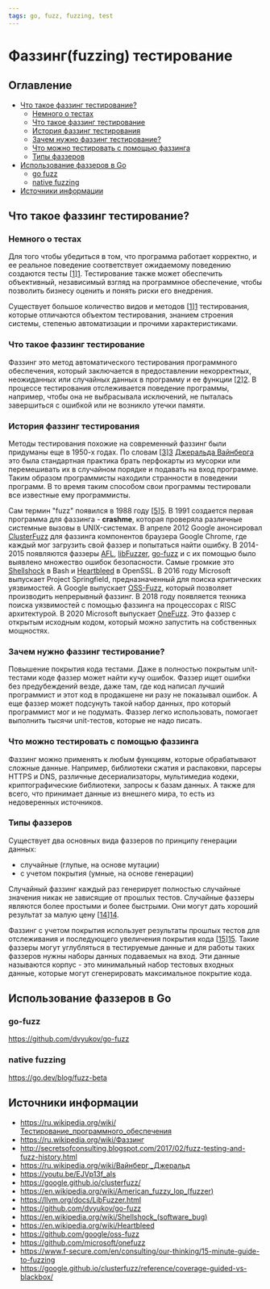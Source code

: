 ```yaml
---
tags: go, fuzz, fuzzing, test
---
```


# Фаззинг(fuzzing) тестирование

## Оглавление

- [Что такое фаззинг тестирование?](#что-такое-фаззинг-тестирование)
  - [Немного о тестах](#немного-о-тестах)
  - [Что такое фаззинг тестирование](#что-такое-фаззинг-тестирование)
  - [История фаззинг тестирования](#история-фаззинг-тестирования)
  - [Зачем нужно фаззинг тестирование?](#зачем-нужно-фаззинг-тестирование)
  - [Что можно тестировать с помощью фаззинга](#что-можно-тестировать-с-помощью-фаззинга)
  - [Типы фаззеров](#типы-фаззеров)
- [Использование фаззеров в Go](#использование-фаззеров-в-go)
  - [go fuzz](#go-fuzz)
  - [native fuzzing](#native-fuzzing)
- [Источники информации](#источники-информации)


## Что такое фаззинг тестирование?

### Немного о тестах

Для того чтобы убедиться в том, что программа работает корректно, и ее реальное
поведение соответствует ожидаемому поведению создаются тесты [[1]][1]. Тестирование 
также может обеспечить объективный, независимый взгляд на программное
обеспечение, чтобы позволить бизнесу оценить и понять риски его внедрения. 

Существует большое количество видов и методов [[1]][1] тестирования, которые
отличаются объектом тестирования, знанием строения системы, степенью
автоматизации и прочими характеристиками.

### Что такое фаззинг тестирование

Фаззинг это метод автоматического тестирования программного обеспечения, который
заключается в предоставлении некорректных, неожиданных или случайных данных в
программу и ее функции [[2]][2]. В процессе тестирования отслеживается поведение
программы, например, чтобы она не выбрасывала исключений, не пыталась
завершиться с ошибкой или не возникло утечки памяти.

### История фаззинг тестирования

Методы тестирования похожие на современный фаззинг были придуманы еще в 1950-х
годах. По словам [[3]][3] [Джеральда Вайнберга][4] это была стандартная практика
брать перфокарты из мусорки или перемешивать их в случайном порядке и подавать
на вход программе. Таким образом программисты находили странности в поведении
программ. В то время таким способом свои программы тестировали все известные ему
программисты.

Сам термин "fuzz" появился в 1988 году [[5]][5].
В 1991 создается первая программа для фаззинга - **crashme**, которая проверяла
различные системные вызовы в UNIX-системах.
В апреле 2012 Google анонсировал [ClusterFuzz][6] для фаззинга компонентов
браузера Google Chrome, где каждый мог загрузить свой фаззер и попытаться найти
ошибку.
В 2014-2015 появляются фаззеры [AFL][7], [libFuzzer][8], [go-fuzz][9] и с их
помощью было выявлено множество ошибок безопасности. Самые громкие это
[Shellshock][10] в Bash и [Heartbleed][11] в OpenSSL.
В 2016 году Microsoft выпускает Project Springfield, предназначенный для поиска
критических уязвимостей. А Google выпускает [OSS-Fuzz][12], который позволяет
производить непрерывный фаззинг.
В 2018 году появляется техника поиска уязвимостей с помощью фаззинга на
процессорах с RISC архитектурой.
В 2020 Microsoft выпускает [OneFuzz][13]. Это фаззер с открытым исходным кодом,
который можно запустить на собственных мощностях.

### Зачем нужно фаззинг тестирование?

Повышение покрытия кода тестами. Даже в полностью покрытым unit-тестами коде
фаззер может найти кучу ошибок.
Фаззер ищет ошибки без предубеждений везде, даже там, где код написал лучший
программист и этот код в продакшене ни разу не показывал ошибок. А еще фаззер
может подсунуть такой набор данных, про который программист мог и не подумать.
Фаззер легко использовать, помогает выполнить тысячи unit-тестов, которые не
надо писать.

### Что можно тестировать с помощью фаззинга

Фаззинг можно применять к любым функциям, которые обрабатывают сложные данные.
Например, библиотеки сжатия и распаковки, парсеры HTTPS и DNS, различные
десериализаторы, мультимедиа кодеки, криптографические библиотеки, запросы к
базам данных.
А также для всего, что принимает данные из внешнего мира, то есть из
недоверенных источников.

### Типы фаззеров

Существует два основных вида фаззеров по принципу генерации данных:
- случайные (глупые, на основе мутации)
- с учетом покрытия (умные, на основе генерации)

Случайный фаззинг каждый раз генерирует полностью случайные значения никак не
зависящие от прошлых тестов. Случайные фаззеры являются более простыми и более
быстрыми. Они могут дать хороший результат за малую цену [[14]][14].

Фаззинг с учетом покрытия использует результаты прошлых тестов для отслеживания
и последующего увеличения покрытия кода [[15]][15]. Такие фаззеры могут
углубляться в тестируемые данные и для работы таких фаззеров нужны наборы данных
подаваемых на вход. Эти данные называются корпус - это минимальный набор
тестовых входных данные, которые могут сгенерировать максимальное покрытие кода.

## Использование фаззеров в Go

### go-fuzz

https://github.com/dvyukov/go-fuzz

### native fuzzing

https://go.dev/blog/fuzz-beta

## Источники информации

- https://ru.wikipedia.org/wiki/Тестирование_программного_обеспечения
- https://ru.wikipedia.org/wiki/Фаззинг
- http://secretsofconsulting.blogspot.com/2017/02/fuzz-testing-and-fuzz-history.html
- https://ru.wikipedia.org/wiki/Вайнберг,_Джеральд
- https://youtu.be/EJVp13f_aIs
- https://google.github.io/clusterfuzz/
- https://en.wikipedia.org/wiki/American_fuzzy_lop_(fuzzer)
- https://llvm.org/docs/LibFuzzer.html
- https://github.com/dvyukov/go-fuzz
- https://en.wikipedia.org/wiki/Shellshock_(software_bug)
- https://en.wikipedia.org/wiki/Heartbleed
- https://github.com/google/oss-fuzz
- https://github.com/microsoft/onefuzz
- https://www.f-secure.com/en/consulting/our-thinking/15-minute-guide-to-fuzzing
- https://google.github.io/clusterfuzz/reference/coverage-guided-vs-blackbox/

[1]: https://ru.wikipedia.org/wiki/Тестирование_программного_обеспечения
[2]: https://ru.wikipedia.org/wiki/Фаззинг
[3]: http://secretsofconsulting.blogspot.com/2017/02/fuzz-testing-and-fuzz-history.html
[4]: https://ru.wikipedia.org/wiki/Вайнберг,_Джеральд 
[5]: https://youtu.be/EJVp13f_aIs
[6]: https://google.github.io/clusterfuzz/
[7]: https://en.wikipedia.org/wiki/American_fuzzy_lop_(fuzzer)
[8]: https://llvm.org/docs/LibFuzzer.html
[9]: https://github.com/dvyukov/go-fuzz
[10]: https://en.wikipedia.org/wiki/Shellshock_(software_bug)
[11]: https://en.wikipedia.org/wiki/Heartbleed
[12]: https://github.com/google/oss-fuzz
[13]: https://github.com/microsoft/onefuzz
[14]: https://www.f-secure.com/en/consulting/our-thinking/15-minute-guide-to-fuzzing
[15]: https://google.github.io/clusterfuzz/reference/coverage-guided-vs-blackbox/